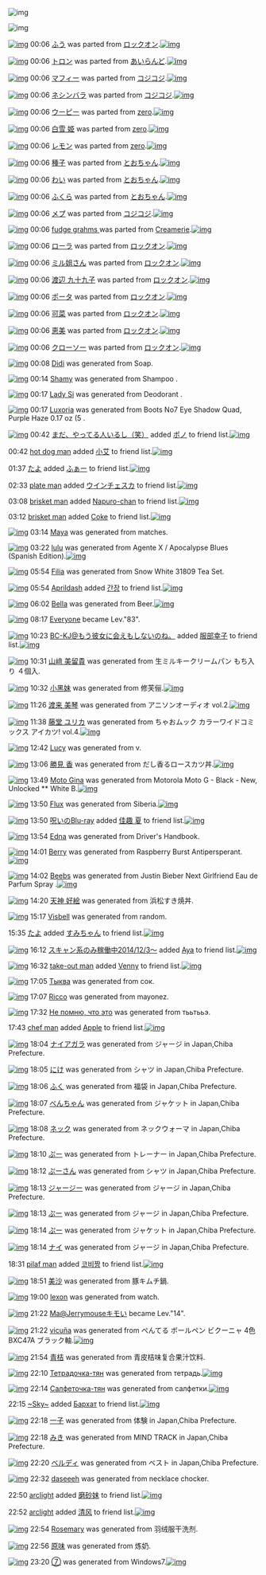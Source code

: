 ![img](http://gdrive-cdn.herokuapp.com/537b65a5bc09f0000721dda7/512px-barcode.png)

![img](http://gdrive-cdn.herokuapp.com/get/0B-nxIpt4DE2TdGhPalFPcFpSY0E/512px-barcode.png)

[![img](http://www.deviantsart.com/3pjv2vo.png)](http://www.barcodekanojo.com/kanojo/3189657/%E3%81%B5%E3%81%86) 00:06 [ふう](http://www.barcodekanojo.com/kanojo/3189657/%E3%81%B5%E3%81%86) was parted from [ロックオン](http://www.barcodekanojo.com/kanojo/3189657/%E3%81%B5%E3%81%86).[![img](http://www.deviantsart.com/2musf1g.jpeg)](http://www.barcodekanojo.com/user/241643/%E3%83%AD%E3%83%83%E3%82%AF%E3%82%AA%E3%83%B3)

[![img](http://www.deviantsart.com/2kv1kmm.png)](http://www.barcodekanojo.com/kanojo/3172299/%E3%83%88%E3%83%AD%E3%83%B3) 00:06 [トロン](http://www.barcodekanojo.com/kanojo/3172299/%E3%83%88%E3%83%AD%E3%83%B3) was parted from [あいらんど](http://www.barcodekanojo.com/kanojo/3172299/%E3%83%88%E3%83%AD%E3%83%B3).[![img](http://www.deviantsart.com/23q3t7f.png)](http://www.barcodekanojo.com/user/3504/%E3%81%82%E3%81%84%E3%82%89%E3%82%93%E3%81%A9)

[![img](http://www.deviantsart.com/jic1tn.png)](http://www.barcodekanojo.com/kanojo/2600849/%E3%83%9E%E3%83%95%E3%82%A3%E3%83%BC) 00:06 [マフィー](http://www.barcodekanojo.com/kanojo/2600849/%E3%83%9E%E3%83%95%E3%82%A3%E3%83%BC) was parted from [コジコジ](http://www.barcodekanojo.com/kanojo/2600849/%E3%83%9E%E3%83%95%E3%82%A3%E3%83%BC).[![img](http://www.deviantsart.com/2dkh5sf.jpeg)](http://www.barcodekanojo.com/user/201286/%E3%82%B3%E3%82%B8%E3%82%B3%E3%82%B8)

[![img](http://www.deviantsart.com/2rortm4.png)](http://www.barcodekanojo.com/kanojo/2580416/%E3%83%8D%E3%82%B7%E3%83%B3%E3%83%90%E3%83%A9) 00:06 [ネシンバラ](http://www.barcodekanojo.com/kanojo/2580416/%E3%83%8D%E3%82%B7%E3%83%B3%E3%83%90%E3%83%A9) was parted from [コジコジ](http://www.barcodekanojo.com/kanojo/2580416/%E3%83%8D%E3%82%B7%E3%83%B3%E3%83%90%E3%83%A9).[![img](http://www.deviantsart.com/2dkh5sf.jpeg)](http://www.barcodekanojo.com/user/201286/%E3%82%B3%E3%82%B8%E3%82%B3%E3%82%B8)

[![img](http://www.deviantsart.com/u7tr71.png)](http://www.barcodekanojo.com/kanojo/2620918/%E3%82%A6%E3%83%BC%E3%83%94%E3%83%BC) 00:06 [ウーピー](http://www.barcodekanojo.com/kanojo/2620918/%E3%82%A6%E3%83%BC%E3%83%94%E3%83%BC) was parted from [zero](http://www.barcodekanojo.com/kanojo/2620918/%E3%82%A6%E3%83%BC%E3%83%94%E3%83%BC).[![img](http://www.deviantsart.com/2csu0d.jpeg)](http://www.barcodekanojo.com/user/209011/zero)

[![img](http://www.deviantsart.com/3r2vv5e.png)](http://www.barcodekanojo.com/kanojo/2884558/%E7%99%BD%E9%9B%AA%20%E5%A7%AB) 00:06 [白雪 姫](http://www.barcodekanojo.com/kanojo/2884558/%E7%99%BD%E9%9B%AA%20%E5%A7%AB) was parted from [zero](http://www.barcodekanojo.com/kanojo/2884558/%E7%99%BD%E9%9B%AA%20%E5%A7%AB).[![img](http://www.deviantsart.com/2csu0d.jpeg)](http://www.barcodekanojo.com/user/209011/zero)

[![img](http://www.deviantsart.com/1h5c99p.png)](http://www.barcodekanojo.com/kanojo/3186851/%E3%83%AC%E3%83%A2%E3%83%B3) 00:06 [レモン](http://www.barcodekanojo.com/kanojo/3186851/%E3%83%AC%E3%83%A2%E3%83%B3) was parted from [zero](http://www.barcodekanojo.com/kanojo/3186851/%E3%83%AC%E3%83%A2%E3%83%B3).[![img](http://www.deviantsart.com/2csu0d.jpeg)](http://www.barcodekanojo.com/user/209011/zero)

[![img](http://www.deviantsart.com/2v2hp4b.png)](http://www.barcodekanojo.com/kanojo/3165646/%E7%A8%AE%E5%AD%90) 00:06 [種子](http://www.barcodekanojo.com/kanojo/3165646/%E7%A8%AE%E5%AD%90) was parted from [とおちゃん](http://www.barcodekanojo.com/kanojo/3165646/%E7%A8%AE%E5%AD%90).[![img](http://www.deviantsart.com/1rkj0cl.jpeg)](http://www.barcodekanojo.com/user/11892/%E3%81%A8%E3%81%8A%E3%81%A1%E3%82%83%E3%82%93)

[![img](http://www.deviantsart.com/qbk1ib.png)](http://www.barcodekanojo.com/kanojo/3162769/%E3%82%8F%E3%81%84) 00:06 [わい](http://www.barcodekanojo.com/kanojo/3162769/%E3%82%8F%E3%81%84) was parted from [とおちゃん](http://www.barcodekanojo.com/kanojo/3162769/%E3%82%8F%E3%81%84).[![img](http://www.deviantsart.com/1rkj0cl.jpeg)](http://www.barcodekanojo.com/user/11892/%E3%81%A8%E3%81%8A%E3%81%A1%E3%82%83%E3%82%93)

[![img](http://www.deviantsart.com/25sr2l9.png)](http://www.barcodekanojo.com/kanojo/3165442/%E3%81%B5%E3%81%8F%E3%82%89) 00:06 [ふくら](http://www.barcodekanojo.com/kanojo/3165442/%E3%81%B5%E3%81%8F%E3%82%89) was parted from [とおちゃん](http://www.barcodekanojo.com/kanojo/3165442/%E3%81%B5%E3%81%8F%E3%82%89).[![img](http://www.deviantsart.com/1rkj0cl.jpeg)](http://www.barcodekanojo.com/user/11892/%E3%81%A8%E3%81%8A%E3%81%A1%E3%82%83%E3%82%93)

[![img](http://www.deviantsart.com/p9ugse.png)](http://www.barcodekanojo.com/kanojo/2586101/%E3%83%A1%E3%83%97) 00:06 [メプ](http://www.barcodekanojo.com/kanojo/2586101/%E3%83%A1%E3%83%97) was parted from [コジコジ](http://www.barcodekanojo.com/kanojo/2586101/%E3%83%A1%E3%83%97).[![img](http://www.deviantsart.com/2dkh5sf.jpeg)](http://www.barcodekanojo.com/user/201286/%E3%82%B3%E3%82%B8%E3%82%B3%E3%82%B8)

[![img](http://www.deviantsart.com/3ov7tag.png)](http://www.barcodekanojo.com/kanojo/3189660/fudge%20grahms%20) 00:06 [fudge grahms ](http://www.barcodekanojo.com/kanojo/3189660/fudge%20grahms%20) was parted from [Creamerie](http://www.barcodekanojo.com/kanojo/3189660/fudge%20grahms%20).[![img](http://www.deviantsart.com/14jo6ro.jpeg)](http://www.barcodekanojo.com/user/265612/Creamerie)

[![img](http://www.deviantsart.com/2mn6mgu.png)](http://www.barcodekanojo.com/kanojo/3189468/%E3%83%AD%E3%83%BC%E3%83%A9) 00:06 [ローラ](http://www.barcodekanojo.com/kanojo/3189468/%E3%83%AD%E3%83%BC%E3%83%A9) was parted from [ロックオン](http://www.barcodekanojo.com/kanojo/3189468/%E3%83%AD%E3%83%BC%E3%83%A9).[![img](http://www.deviantsart.com/2musf1g.jpeg)](http://www.barcodekanojo.com/user/241643/%E3%83%AD%E3%83%83%E3%82%AF%E3%82%AA%E3%83%B3)

[![img](http://www.deviantsart.com/u6dmhc.png)](http://www.barcodekanojo.com/kanojo/3189647/%E3%83%9F%E3%83%AB%E5%A7%90%E3%81%95%E3%82%93) 00:06 [ミル姐さん](http://www.barcodekanojo.com/kanojo/3189647/%E3%83%9F%E3%83%AB%E5%A7%90%E3%81%95%E3%82%93) was parted from [ロックオン](http://www.barcodekanojo.com/kanojo/3189647/%E3%83%9F%E3%83%AB%E5%A7%90%E3%81%95%E3%82%93).[![img](http://www.deviantsart.com/2musf1g.jpeg)](http://www.barcodekanojo.com/user/241643/%E3%83%AD%E3%83%83%E3%82%AF%E3%82%AA%E3%83%B3)

[![img](http://www.deviantsart.com/3bgejh4.png)](http://www.barcodekanojo.com/kanojo/1679378/%E6%B8%A1%E8%BE%BA%20%E4%B9%9D%E5%8D%81%E4%B9%9D%E5%AD%90) 00:06 [渡辺 九十九子](http://www.barcodekanojo.com/kanojo/1679378/%E6%B8%A1%E8%BE%BA%20%E4%B9%9D%E5%8D%81%E4%B9%9D%E5%AD%90) was parted from [ロックオン](http://www.barcodekanojo.com/kanojo/1679378/%E6%B8%A1%E8%BE%BA%20%E4%B9%9D%E5%8D%81%E4%B9%9D%E5%AD%90).[![img](http://www.deviantsart.com/2musf1g.jpeg)](http://www.barcodekanojo.com/user/241643/%E3%83%AD%E3%83%83%E3%82%AF%E3%82%AA%E3%83%B3)

[![img](http://www.deviantsart.com/db2hi5.png)](http://www.barcodekanojo.com/kanojo/1450989/%E3%83%9D%E3%83%BC%E3%82%BF) 00:06 [ポータ](http://www.barcodekanojo.com/kanojo/1450989/%E3%83%9D%E3%83%BC%E3%82%BF) was parted from [ロックオン](http://www.barcodekanojo.com/kanojo/1450989/%E3%83%9D%E3%83%BC%E3%82%BF).[![img](http://www.deviantsart.com/2musf1g.jpeg)](http://www.barcodekanojo.com/user/241643/%E3%83%AD%E3%83%83%E3%82%AF%E3%82%AA%E3%83%B3)

[![img](http://www.deviantsart.com/17q7ns0.png)](http://www.barcodekanojo.com/kanojo/1573622/%E5%8F%AF%E8%8F%9C) 00:06 [可菜](http://www.barcodekanojo.com/kanojo/1573622/%E5%8F%AF%E8%8F%9C) was parted from [ロックオン](http://www.barcodekanojo.com/kanojo/1573622/%E5%8F%AF%E8%8F%9C).[![img](http://www.deviantsart.com/2musf1g.jpeg)](http://www.barcodekanojo.com/user/241643/%E3%83%AD%E3%83%83%E3%82%AF%E3%82%AA%E3%83%B3)

[![img](http://www.deviantsart.com/v4bf78.png)](http://www.barcodekanojo.com/kanojo/402344/%E6%81%B5%E7%BE%8E) 00:06 [恵美](http://www.barcodekanojo.com/kanojo/402344/%E6%81%B5%E7%BE%8E) was parted from [ロックオン](http://www.barcodekanojo.com/kanojo/402344/%E6%81%B5%E7%BE%8E).[![img](http://www.deviantsart.com/2musf1g.jpeg)](http://www.barcodekanojo.com/user/241643/%E3%83%AD%E3%83%83%E3%82%AF%E3%82%AA%E3%83%B3)

[![img](http://www.deviantsart.com/2fkv0ii.png)](http://www.barcodekanojo.com/kanojo/2569577/%E3%82%AF%E3%83%AD%E3%83%BC%E3%82%BD%E3%83%BC) 00:06 [クローソー](http://www.barcodekanojo.com/kanojo/2569577/%E3%82%AF%E3%83%AD%E3%83%BC%E3%82%BD%E3%83%BC) was parted from [ロックオン](http://www.barcodekanojo.com/kanojo/2569577/%E3%82%AF%E3%83%AD%E3%83%BC%E3%82%BD%E3%83%BC).[![img](http://www.deviantsart.com/2musf1g.jpeg)](http://www.barcodekanojo.com/user/241643/%E3%83%AD%E3%83%83%E3%82%AF%E3%82%AA%E3%83%B3)

[![img](http://www.deviantsart.com/3aa7aa.png)](http://www.barcodekanojo.com/kanojo/3190990/Didi) 00:08 [Didi](http://www.barcodekanojo.com/kanojo/3190990/Didi) was generated from Soap.

[![img](http://www.deviantsart.com/3bce0a4.png)](http://www.barcodekanojo.com/kanojo/3190991/Shamy) 00:14 [Shamy](http://www.barcodekanojo.com/kanojo/3190991/Shamy) was generated from Shampoo .

[![img](http://www.deviantsart.com/1oqiv2b.png)](http://www.barcodekanojo.com/kanojo/3190992/Lady%20Si) 00:17 [Lady Si](http://www.barcodekanojo.com/kanojo/3190992/Lady%20Si) was generated from Deodorant .

[![img](http://www.deviantsart.com/3br9m3n.png)](http://www.barcodekanojo.com/kanojo/3190993/Luxoria) 00:17 [Luxoria](http://www.barcodekanojo.com/kanojo/3190993/Luxoria) was generated from Boots No7 Eye Shadow Quad, Purple Haze 0.17 oz (5 .

[![img](http://www.deviantsart.com/22decim.jpeg)](http://www.barcodekanojo.com/user/309843/%E3%81%BE%E3%81%A0%E3%80%81%E3%82%84%E3%81%A3%E3%81%A6%E3%82%8B%E4%BA%BA%E3%81%84%E3%82%8B%E3%81%97%EF%BC%88%E7%AC%91%EF%BC%89) 00:42 [まだ、やってる人いるし（笑）](http://www.barcodekanojo.com/user/309843/%E3%81%BE%E3%81%A0%E3%80%81%E3%82%84%E3%81%A3%E3%81%A6%E3%82%8B%E4%BA%BA%E3%81%84%E3%82%8B%E3%81%97%EF%BC%88%E7%AC%91%EF%BC%89) added [ポノ](http://www.barcodekanojo.com/kanojo/2738017/%E3%83%9D%E3%83%8E) to friend list.[![img](http://www.deviantsart.com/3anutq7.png)](http://www.barcodekanojo.com/kanojo/2738017/%E3%83%9D%E3%83%8E)

00:42 [hot dog man](http://www.barcodekanojo.com/user/499371/hot%20dog%20man) added [小艾](http://www.barcodekanojo.com/kanojo/2910347/%E5%B0%8F%E8%89%BE) to friend list.[![img](http://www.deviantsart.com/1r1sfc6.png)](http://www.barcodekanojo.com/kanojo/2910347/%E5%B0%8F%E8%89%BE)

01:37 [たよ](http://www.barcodekanojo.com/user/499363/%E3%81%9F%E3%82%88) added [ふぁー](http://www.barcodekanojo.com/kanojo/4735/%E3%81%B5%E3%81%81%E3%83%BC) to friend list.[![img](http://www.deviantsart.com/2eoc89i.png)](http://www.barcodekanojo.com/kanojo/4735/%E3%81%B5%E3%81%81%E3%83%BC)

02:33 [plate man](http://www.barcodekanojo.com/user/499372/plate%20man) added [ウインチェスカ](http://www.barcodekanojo.com/kanojo/2060499/%E3%82%A6%E3%82%A4%E3%83%B3%E3%83%81%E3%82%A7%E3%82%B9%E3%82%AB) to friend list.[![img](http://www.deviantsart.com/1nvlqpv.png)](http://www.barcodekanojo.com/kanojo/2060499/%E3%82%A6%E3%82%A4%E3%83%B3%E3%83%81%E3%82%A7%E3%82%B9%E3%82%AB)

03:08 [brisket man](http://www.barcodekanojo.com/user/499373/brisket%20man) added [Napuro-chan](http://www.barcodekanojo.com/kanojo/2403651/Napuro-chan) to friend list.[![img](http://www.deviantsart.com/nlv981.png)](http://www.barcodekanojo.com/kanojo/2403651/Napuro-chan)

03:12 [brisket man](http://www.barcodekanojo.com/user/499373/brisket%20man) added [Coke](http://www.barcodekanojo.com/kanojo/460780/Coke) to friend list.[![img](http://www.deviantsart.com/30k59n7.png)](http://www.barcodekanojo.com/kanojo/460780/Coke)

[![img](http://www.deviantsart.com/i73t8k.png)](http://www.barcodekanojo.com/kanojo/3190994/Maya) 03:14 [Maya](http://www.barcodekanojo.com/kanojo/3190994/Maya) was generated from matches.

[![img](http://www.deviantsart.com/1qp1tm5.png)](http://www.barcodekanojo.com/kanojo/3190995/lulu) 03:22 [lulu](http://www.barcodekanojo.com/kanojo/3190995/lulu) was generated from Agente X / Apocalypse Blues (Spanish Edition).[![img](http://www.deviantsart.com/35j39kn.jpeg)](http://www.barcodekanojo.com/product_images/barcode/6015207/1419790922/50x50xAgente,P20X,P20,P2F,P20Apocalypse,P20Blues,P20,P28Spanish,P20Edition,P29.jpg,qw=88,ah=88.pagespeed.ic.go0yW-cgvW.jpg)

[![img](http://www.deviantsart.com/2ubrn3s.png)](http://www.barcodekanojo.com/kanojo/3190996/Filia) 05:54 [Filia](http://www.barcodekanojo.com/kanojo/3190996/Filia) was generated from Snow White 31809 Tea Set.

[![img](http://www.deviantsart.com/3ugrgod.jpeg)](http://www.barcodekanojo.com/user/499374/Aprildash) 05:54 [Aprildash](http://www.barcodekanojo.com/user/499374/Aprildash) added [간장](http://www.barcodekanojo.com/kanojo/2640121/%EA%B0%84%EC%9E%A5) to friend list.[![img](http://www.deviantsart.com/70m166.png)](http://www.barcodekanojo.com/kanojo/2640121/%EA%B0%84%EC%9E%A5)

[![img](http://www.deviantsart.com/1bhcg7t.png)](http://www.barcodekanojo.com/kanojo/3190997/Bella) 06:02 [Bella](http://www.barcodekanojo.com/kanojo/3190997/Bella) was generated from Beer.[![img](http://www.deviantsart.com/234jrcn.jpeg)](http://www.barcodekanojo.com/product_images/barcode/6015210/1419800541/Beer.jpg)

[![img](http://www.deviantsart.com/3cp16cr.jpeg)](http://www.barcodekanojo.com/user/229080/Everyone) 08:17 [Everyone](http://www.barcodekanojo.com/user/229080/Everyone) became Lev."83".

[![img](http://www.deviantsart.com/2l905sv.jpeg)](http://www.barcodekanojo.com/user/276669/BC-KJ%40%E3%82%82%E3%81%86%E5%BD%BC%E5%A5%B3%E3%81%AB%E4%BC%9A%E3%81%88%E3%82%82%E3%81%97%E3%81%AA%E3%81%84%E3%81%AE%E3%81%AD%E3%80%82) 10:23 [BC-KJ@もう彼女に会えもしないのね。](http://www.barcodekanojo.com/user/276669/BC-KJ%40%E3%82%82%E3%81%86%E5%BD%BC%E5%A5%B3%E3%81%AB%E4%BC%9A%E3%81%88%E3%82%82%E3%81%97%E3%81%AA%E3%81%84%E3%81%AE%E3%81%AD%E3%80%82) added [服部幸子](http://www.barcodekanojo.com/kanojo/3189628/%E6%9C%8D%E9%83%A8%E5%B9%B8%E5%AD%90) to friend list.[![img](http://www.deviantsart.com/13nhhbb.png)](http://www.barcodekanojo.com/kanojo/3189628/%E6%9C%8D%E9%83%A8%E5%B9%B8%E5%AD%90)

[![img](http://www.deviantsart.com/1b6hs1v.png)](http://www.barcodekanojo.com/kanojo/3190998/%E5%B1%B1%EF%A8%91%20%E7%BE%8E%E7%95%99%E8%B2%B4) 10:31 [山﨑 美留貴](http://www.barcodekanojo.com/kanojo/3190998/%E5%B1%B1%EF%A8%91%20%E7%BE%8E%E7%95%99%E8%B2%B4) was generated from 生ミルキークリームパン もち入り ４個入.

[![img](http://www.deviantsart.com/246jl76.png)](http://www.barcodekanojo.com/kanojo/3190999/%E5%B0%8F%E9%BB%91%E5%A6%B9) 10:32 [小黑妹](http://www.barcodekanojo.com/kanojo/3190999/%E5%B0%8F%E9%BB%91%E5%A6%B9) was generated from 修芙俪.[![img](http://www.deviantsart.com/1mml5om.jpeg)](http://www.barcodekanojo.com/product_images/barcode/6015213/1419816760/%E4%BF%AE%E8%8A%99%E4%BF%AA.jpg)

[![img](http://www.deviantsart.com/32plq5v.png)](http://www.barcodekanojo.com/kanojo/3191000/%E6%B8%A1%E6%9D%A5%20%E7%BE%8E%E7%90%B4) 11:26 [渡来 美琴](http://www.barcodekanojo.com/kanojo/3191000/%E6%B8%A1%E6%9D%A5%20%E7%BE%8E%E7%90%B4) was generated from アニソンオーディオ vol.2.[![img](http://www.deviantsart.com/n1brui.jpeg)](http://www.barcodekanojo.com/product_images/barcode/6015214/1419819938/%E3%82%A2%E3%83%8B%E3%82%BD%E3%83%B3%E3%82%AA%E3%83%BC%E3%83%87%E3%82%A3%E3%82%AA%20vol.2.jpg)

[![img](http://www.deviantsart.com/9c91r3.png)](http://www.barcodekanojo.com/kanojo/3191001/%E8%97%A4%E5%A0%82%20%E3%83%A6%E3%83%AA%E3%82%AB) 11:38 [藤堂 ユリカ](http://www.barcodekanojo.com/kanojo/3191001/%E8%97%A4%E5%A0%82%20%E3%83%A6%E3%83%AA%E3%82%AB) was generated from ちゃおムック カラーワイドコミックス アイカツ! vol.4.[![img](http://www.deviantsart.com/2e0duld.jpeg)](http://www.barcodekanojo.com/product_images/barcode/6015215/1419820704/50x50x,PE3,P81,PA1,PE3,P82,P83,PE3,P81,P8A,PE3,P83,PA0,PE3,P83,P83,PE3,P82,PAF,P20,PE3,P82,PAB,PE3,P83,PA9,PE3,P83,PBC,PE3,P83,PAF,PE3,P82,PA4,PE3,P83,P89,PE3,P82,PB3,PE3,P83,P9F,PE3,P83,P83,PE3,P82,PAF,PE3,P82,PB9,P20,PE3,P82,PA2,PE3,P82,PA4,PE3,P82,PAB,PE3,P83,P84,P21,P20vol.4.jpg,qw=88,ah=88.pagespeed.ic.v_WYYl3maV.jpg)

[![img](http://www.deviantsart.com/1k6nmh8.png)](http://www.barcodekanojo.com/kanojo/3191002/Lucy) 12:42 [Lucy](http://www.barcodekanojo.com/kanojo/3191002/Lucy) was generated from v.

[![img](http://www.deviantsart.com/1sopprj.png)](http://www.barcodekanojo.com/kanojo/3191003/%E5%8B%9D%E8%A6%8B%20%E9%A6%99) 13:06 [勝見 香](http://www.barcodekanojo.com/kanojo/3191003/%E5%8B%9D%E8%A6%8B%20%E9%A6%99) was generated from だし香るロースカツ丼.[![img](http://www.deviantsart.com/31pi0rc.jpeg)](http://www.barcodekanojo.com/product_images/barcode/6015217/1419825931/%E3%81%A0%E3%81%97%E9%A6%99%E3%82%8B%E3%83%AD%E3%83%BC%E3%82%B9%E3%82%AB%E3%83%84%E4%B8%BC.jpg)

[![img](http://www.deviantsart.com/1jarjig.png)](http://www.barcodekanojo.com/kanojo/3191004/Moto%20Gina) 13:49 [Moto Gina](http://www.barcodekanojo.com/kanojo/3191004/Moto%20Gina) was generated from Motorola Moto G - Black - New, Unlocked ** White B.[![img](http://www.deviantsart.com/19irupu.jpeg)](http://www.barcodekanojo.com/product_images/barcode/6015218/1419828484/Motorola%20Moto%20G%20-%20Black%20-%20New%2C%20Unlocked%20%2A%2A%20White%20B.jpg)

[![img](http://www.deviantsart.com/1je5pj0.png)](http://www.barcodekanojo.com/kanojo/3191005/Flux) 13:50 [Flux](http://www.barcodekanojo.com/kanojo/3191005/Flux) was generated from Siberia.[![img](http://www.deviantsart.com/ojg6bv.jpeg)](http://www.barcodekanojo.com/product_images/barcode/6015219/1419828626/Siberia.jpg)

[![img](http://www.deviantsart.com/p8avmd.jpeg)](http://www.barcodekanojo.com/user/243256/%E5%91%AA%E3%81%84%E3%81%AEBlu-ray) 13:50 [呪いのBlu-ray](http://www.barcodekanojo.com/user/243256/%E5%91%AA%E3%81%84%E3%81%AEBlu-ray) added [佳趣 夏](http://www.barcodekanojo.com/kanojo/2602743/%E4%BD%B3%E8%B6%A3%20%E5%A4%8F) to friend list.[![img](http://www.deviantsart.com/38v8lc8.png)](http://www.barcodekanojo.com/kanojo/2602743/%E4%BD%B3%E8%B6%A3%20%E5%A4%8F)

[![img](http://www.deviantsart.com/h8d7pk.png)](http://www.barcodekanojo.com/kanojo/3191006/Edna) 13:54 [Edna](http://www.barcodekanojo.com/kanojo/3191006/Edna) was generated from Driver's Handbook.

[![img](http://www.deviantsart.com/92enei.png)](http://www.barcodekanojo.com/kanojo/3191007/Berry) 14:01 [Berry](http://www.barcodekanojo.com/kanojo/3191007/Berry) was generated from Raspberry Burst Antipersperant.[![img](http://www.deviantsart.com/253g7ld.jpeg)](http://www.barcodekanojo.com/product_images/barcode/6015222/1419829239/Raspberry%20Burst%20Antipersperant.jpg)

[![img](http://www.deviantsart.com/24sua4q.png)](http://www.barcodekanojo.com/kanojo/3191008/Beebs) 14:02 [Beebs](http://www.barcodekanojo.com/kanojo/3191008/Beebs) was generated from Justin Bieber Next Girlfriend Eau de Parfum Spray .[![img](http://www.deviantsart.com/4ejd24.jpeg)](http://www.barcodekanojo.com/product_images/barcode/6015223/1419829329/Justin%20Bieber%20Next%20Girlfriend%20Eau%20de%20Parfum%20Spray%20.jpg)

[![img](http://www.deviantsart.com/1b92906.png)](http://www.barcodekanojo.com/kanojo/3191009/%E5%A4%A9%E7%A5%9E%20%E5%A5%BD%E7%B5%B5) 14:20 [天神 好絵](http://www.barcodekanojo.com/kanojo/3191009/%E5%A4%A9%E7%A5%9E%20%E5%A5%BD%E7%B5%B5) was generated from 浜松すき焼丼.

[![img](http://www.deviantsart.com/9dudp2.png)](http://www.barcodekanojo.com/kanojo/3191010/Visbell) 15:17 [Visbell](http://www.barcodekanojo.com/kanojo/3191010/Visbell) was generated from random.

15:35 [たよ](http://www.barcodekanojo.com/user/499363/%E3%81%9F%E3%82%88) added [すみちゃん](http://www.barcodekanojo.com/kanojo/4476/%E3%81%99%E3%81%BF%E3%81%A1%E3%82%83%E3%82%93) to friend list.[![img](http://www.deviantsart.com/2a5vq9n.png)](http://www.barcodekanojo.com/kanojo/4476/%E3%81%99%E3%81%BF%E3%81%A1%E3%82%83%E3%82%93)

[![img](http://www.deviantsart.com/99ugn1.jpeg)](http://www.barcodekanojo.com/user/6029/%E3%82%B9%E3%82%AD%E3%83%A3%E3%83%B3%E7%B3%BB%E3%81%AE%E3%81%BF%E7%A8%BC%E5%83%8D%E4%B8%AD2014%2F12%2F3%EF%BD%9E) 16:12 [スキャン系のみ稼働中2014/12/3～](http://www.barcodekanojo.com/user/6029/%E3%82%B9%E3%82%AD%E3%83%A3%E3%83%B3%E7%B3%BB%E3%81%AE%E3%81%BF%E7%A8%BC%E5%83%8D%E4%B8%AD2014%2F12%2F3%EF%BD%9E) added [Aya](http://www.barcodekanojo.com/kanojo/2804195/Aya) to friend list.[![img](http://www.deviantsart.com/26o3ja6.png)](http://www.barcodekanojo.com/kanojo/2804195/Aya)

[![img](http://www.deviantsart.com/2bu1fn4.jpeg)](http://www.barcodekanojo.com/user/499383/take-out%20man) 16:32 [take-out man](http://www.barcodekanojo.com/user/499383/take-out%20man) added [Venny](http://www.barcodekanojo.com/kanojo/2711892/Venny) to friend list.[![img](http://www.deviantsart.com/p63dhd.png)](http://www.barcodekanojo.com/kanojo/2711892/Venny)

[![img](http://www.deviantsart.com/phbjj.png)](http://www.barcodekanojo.com/kanojo/3191011/%D0%A2%D1%8B%D0%BA%D0%B2%D0%B0) 17:05 [Тыква](http://www.barcodekanojo.com/kanojo/3191011/%D0%A2%D1%8B%D0%BA%D0%B2%D0%B0) was generated from сок.

[![img](http://www.deviantsart.com/248i00p.png)](http://www.barcodekanojo.com/kanojo/3191012/Ricco) 17:07 [Ricco](http://www.barcodekanojo.com/kanojo/3191012/Ricco) was generated from mayonez.

[![img](http://www.deviantsart.com/m0ligu.png)](http://www.barcodekanojo.com/kanojo/3191013/%D0%9D%D0%B5%20%D0%BF%D0%BE%D0%BC%D0%BD%D1%8E%2C%20%D1%87%D1%82%D0%BE%20%D1%8D%D1%82%D0%BE) 17:32 [Не помню, что это](http://www.barcodekanojo.com/kanojo/3191013/%D0%9D%D0%B5%20%D0%BF%D0%BE%D0%BC%D0%BD%D1%8E%2C%20%D1%87%D1%82%D0%BE%20%D1%8D%D1%82%D0%BE) was generated from тььтььэ.

17:43 [chef man](http://www.barcodekanojo.com/user/499384/chef%20man) added [Apple](http://www.barcodekanojo.com/kanojo/2193428/Apple) to friend list.[![img](http://www.deviantsart.com/2udte63.png)](http://www.barcodekanojo.com/kanojo/2193428/Apple)

[![img](http://www.deviantsart.com/3rrt5at.png)](http://www.barcodekanojo.com/kanojo/3191014/%E3%83%8A%E3%82%A4%E3%82%A2%E3%82%AC%E3%83%A9) 18:04 [ナイアガラ](http://www.barcodekanojo.com/kanojo/3191014/%E3%83%8A%E3%82%A4%E3%82%A2%E3%82%AC%E3%83%A9) was generated from ジャージ in Japan,Chiba Prefecture.

[![img](http://www.deviantsart.com/3ba49hc.png)](http://www.barcodekanojo.com/kanojo/3191015/%E3%81%AB%E3%81%91) 18:05 [にけ](http://www.barcodekanojo.com/kanojo/3191015/%E3%81%AB%E3%81%91) was generated from シャツ in Japan,Chiba Prefecture.

[![img](http://www.deviantsart.com/95ikf7.png)](http://www.barcodekanojo.com/kanojo/3191016/%E3%81%B5%E3%81%8F) 18:06 [ふく](http://www.barcodekanojo.com/kanojo/3191016/%E3%81%B5%E3%81%8F) was generated from 福袋 in Japan,Chiba Prefecture.

[![img](http://www.deviantsart.com/3sc0183.png)](http://www.barcodekanojo.com/kanojo/3191017/%E3%81%B9%E3%82%93%E3%81%A1%E3%82%83%E3%82%93) 18:07 [べんちゃん](http://www.barcodekanojo.com/kanojo/3191017/%E3%81%B9%E3%82%93%E3%81%A1%E3%82%83%E3%82%93) was generated from ジャケット in Japan,Chiba Prefecture.

[![img](http://www.deviantsart.com/1pnpr3d.png)](http://www.barcodekanojo.com/kanojo/3191018/%E3%83%8D%E3%83%83%E3%82%AF) 18:08 [ネック](http://www.barcodekanojo.com/kanojo/3191018/%E3%83%8D%E3%83%83%E3%82%AF) was generated from ネックウォーマ in Japan,Chiba Prefecture.

[![img](http://www.deviantsart.com/2lq3tvh.png)](http://www.barcodekanojo.com/kanojo/3191019/%E3%81%B7%E3%83%BC) 18:10 [ぷー](http://www.barcodekanojo.com/kanojo/3191019/%E3%81%B7%E3%83%BC) was generated from トレーナー in Japan,Chiba Prefecture.

[![img](http://www.deviantsart.com/30sutaf.png)](http://www.barcodekanojo.com/kanojo/3191020/%E3%81%B7%E3%83%BC%E3%81%95%E3%82%93) 18:12 [ぷーさん](http://www.barcodekanojo.com/kanojo/3191020/%E3%81%B7%E3%83%BC%E3%81%95%E3%82%93) was generated from シャツ in Japan,Chiba Prefecture.

[![img](http://www.deviantsart.com/s78tsd.png)](http://www.barcodekanojo.com/kanojo/3191021/%E3%82%B8%E3%83%A3%E3%83%BC%E3%82%B8%E3%83%BC) 18:13 [ジャージー](http://www.barcodekanojo.com/kanojo/3191021/%E3%82%B8%E3%83%A3%E3%83%BC%E3%82%B8%E3%83%BC) was generated from ジャージ in Japan,Chiba Prefecture.

[![img](http://www.deviantsart.com/1075sfp.png)](http://www.barcodekanojo.com/kanojo/3191022/%E3%81%B7%E3%83%BC) 18:13 [ぷー](http://www.barcodekanojo.com/kanojo/3191022/%E3%81%B7%E3%83%BC) was generated from ジャージ in Japan,Chiba Prefecture.

[![img](http://www.deviantsart.com/2o0iipv.png)](http://www.barcodekanojo.com/kanojo/3191023/%E3%81%B7%E3%83%BC) 18:14 [ぷー](http://www.barcodekanojo.com/kanojo/3191023/%E3%81%B7%E3%83%BC) was generated from ジャケット in Japan,Chiba Prefecture.

[![img](http://www.deviantsart.com/1c4hgnq.png)](http://www.barcodekanojo.com/kanojo/3191024/%E3%83%8A%E3%82%A4) 18:14 [ナイ](http://www.barcodekanojo.com/kanojo/3191024/%E3%83%8A%E3%82%A4) was generated from ジャージ in Japan,Chiba Prefecture.

18:31 [pilaf man](http://www.barcodekanojo.com/user/499385/pilaf%20man) added [코비짱](http://www.barcodekanojo.com/kanojo/3117756/%EC%BD%94%EB%B9%84%EC%A7%B1) to friend list.[![img](http://www.deviantsart.com/5t311p.png)](http://www.barcodekanojo.com/kanojo/3117756/%EC%BD%94%EB%B9%84%EC%A7%B1)

[![img](http://www.deviantsart.com/uk3kpt.png)](http://www.barcodekanojo.com/kanojo/3191025/%E7%BE%8E%E6%B2%99) 18:51 [美沙](http://www.barcodekanojo.com/kanojo/3191025/%E7%BE%8E%E6%B2%99) was generated from 豚キムチ鍋.

[![img](http://www.deviantsart.com/192a5uq.png)](http://www.barcodekanojo.com/kanojo/3191026/lexon) 19:00 [lexon](http://www.barcodekanojo.com/kanojo/3191026/lexon) was generated from watch.

[![img](http://www.deviantsart.com/j45jfu.jpeg)](http://www.barcodekanojo.com/user/480892/Ma%40Jerrymouse%E3%82%AD%E3%83%A2%E3%81%84) 21:22 [Ma@Jerrymouseキモい](http://www.barcodekanojo.com/user/480892/Ma%40Jerrymouse%E3%82%AD%E3%83%A2%E3%81%84) became Lev."14".

[![img](http://www.deviantsart.com/53ptnd.png)](http://www.barcodekanojo.com/kanojo/3191027/vicu%C3%B1a) 21:22 [vicuña](http://www.barcodekanojo.com/kanojo/3191027/vicu%C3%B1a) was generated from ぺんてる ボールペン ビクーニャ 4色 BXC47A  ブラック軸.[![img](http://www.deviantsart.com/3u8edhs.jpeg)](http://www.barcodekanojo.com/product_images/barcode/6015247/1419855701/%E3%81%BA%E3%82%93%E3%81%A6%E3%82%8B%20%E3%83%9C%E3%83%BC%E3%83%AB%E3%83%9A%E3%83%B3%20%E3%83%93%E3%82%AF%E3%83%BC%E3%83%8B%E3%83%A3%204%E8%89%B2%20BXC47A%20%20%E3%83%96%E3%83%A9%E3%83%83%E3%82%AF%E8%BB%B8.jpg)

[![img](http://www.deviantsart.com/3dpl1li.png)](http://www.barcodekanojo.com/kanojo/3191028/%E9%9D%92%E6%A1%94) 21:54 [青桔](http://www.barcodekanojo.com/kanojo/3191028/%E9%9D%92%E6%A1%94) was generated from 青皮桔味复合果汁饮料.

[![img](http://www.deviantsart.com/2muit38.png)](http://www.barcodekanojo.com/kanojo/3191029/%D0%A2%D0%B5%D1%82%D1%80%D0%B0%D0%B4%D0%BE%D1%87%D0%BA%D0%B0-%D1%82%D1%8F%D0%BD) 22:10 [Тетрадочка-тян](http://www.barcodekanojo.com/kanojo/3191029/%D0%A2%D0%B5%D1%82%D1%80%D0%B0%D0%B4%D0%BE%D1%87%D0%BA%D0%B0-%D1%82%D1%8F%D0%BD) was generated from тетрадь.[![img](http://www.deviantsart.com/2jkmnjh.jpeg)](http://www.barcodekanojo.com/product_images/barcode/6015249/1419858588/50x50x,PD1,P82,PD0,PB5,PD1,P82,PD1,P80,PD0,PB0,PD0,PB4,PD1,P8C.jpg,qw=88,ah=88.pagespeed.ic.1d3FaWbzQ2.jpg)

[![img](http://www.deviantsart.com/1erne9j.png)](http://www.barcodekanojo.com/kanojo/3191030/%D0%A1%D0%B0%D0%BB%D1%84%D0%B5%D1%82%D0%BE%D1%87%D0%BA%D0%B0-%D1%82%D1%8F%D0%BD) 22:14 [Салфеточка-тян](http://www.barcodekanojo.com/kanojo/3191030/%D0%A1%D0%B0%D0%BB%D1%84%D0%B5%D1%82%D0%BE%D1%87%D0%BA%D0%B0-%D1%82%D1%8F%D0%BD) was generated from салфетки.[![img](http://www.deviantsart.com/3pd3tnf.jpeg)](http://www.barcodekanojo.com/product_images/barcode/6015250/1419858826/50x50x,PD1,P81,PD0,PB0,PD0,PBB,PD1,P84,PD0,PB5,PD1,P82,PD0,PBA,PD0,PB8.jpg,qw=88,ah=88.pagespeed.ic.xmZQTnF3uk.jpg)

22:15 [~Sky~](http://www.barcodekanojo.com/user/495730/%7ESky%7E) added [Бархат](http://www.barcodekanojo.com/kanojo/2397868/%D0%91%D0%B0%D1%80%D1%85%D0%B0%D1%82) to friend list.[![img](http://www.deviantsart.com/1v6f0ac.png)](http://www.barcodekanojo.com/kanojo/2397868/%D0%91%D0%B0%D1%80%D1%85%D0%B0%D1%82)

[![img](http://www.deviantsart.com/1vbihgb.png)](http://www.barcodekanojo.com/kanojo/3191031/%E4%B8%80%E5%AD%90) 22:18 [一子](http://www.barcodekanojo.com/kanojo/3191031/%E4%B8%80%E5%AD%90) was generated from 体験 in Japan,Chiba Prefecture.

[![img](http://www.deviantsart.com/smr1og.png)](http://www.barcodekanojo.com/kanojo/3191032/%E3%81%BF%E3%81%8D) 22:18 [みき](http://www.barcodekanojo.com/kanojo/3191032/%E3%81%BF%E3%81%8D) was generated from MIND TRACK in Japan,Chiba Prefecture.

[![img](http://www.deviantsart.com/1g9q85o.png)](http://www.barcodekanojo.com/kanojo/3191033/%E3%83%99%E3%83%AB%E3%83%87%E3%82%A3) 22:20 [ベルディ](http://www.barcodekanojo.com/kanojo/3191033/%E3%83%99%E3%83%AB%E3%83%87%E3%82%A3) was generated from ベスト in Japan,Chiba Prefecture.

[![img](http://www.deviantsart.com/10gltng.png)](http://www.barcodekanojo.com/kanojo/3191034/daseeeh) 22:32 [daseeeh](http://www.barcodekanojo.com/kanojo/3191034/daseeeh) was generated from necklace chocker.

22:50 [arclight](http://www.barcodekanojo.com/user/499357/arclight) added [磨砂妹](http://www.barcodekanojo.com/kanojo/744384/%E7%A3%A8%E7%A0%82%E5%A6%B9) to friend list.[![img](http://www.deviantsart.com/34ie72u.png)](http://www.barcodekanojo.com/kanojo/744384/%E7%A3%A8%E7%A0%82%E5%A6%B9)

22:52 [arclight](http://www.barcodekanojo.com/user/499357/arclight) added [清风](http://www.barcodekanojo.com/kanojo/1952455/%E6%B8%85%E9%A3%8E) to friend list.[![img](http://www.deviantsart.com/2miaju3.png)](http://www.barcodekanojo.com/kanojo/1952455/%E6%B8%85%E9%A3%8E)

[![img](http://www.deviantsart.com/31ggffp.png)](http://www.barcodekanojo.com/kanojo/3191035/Rosemary) 22:54 [Rosemary](http://www.barcodekanojo.com/kanojo/3191035/Rosemary) was generated from 羽绒服干洗剂.

[![img](http://www.deviantsart.com/dfvjro.png)](http://www.barcodekanojo.com/kanojo/3191036/%E5%8E%9F%E5%91%B3) 22:56 [原味](http://www.barcodekanojo.com/kanojo/3191036/%E5%8E%9F%E5%91%B3) was generated from 炼奶.

[![img](http://www.deviantsart.com/10c2vh9.png)](http://www.barcodekanojo.com/kanojo/3191037/%E2%91%A6) 23:20 [⑦](http://www.barcodekanojo.com/kanojo/3191037/%E2%91%A6) was generated from Windows7.[![img](http://www.deviantsart.com/20fgthn.jpeg)](http://www.barcodekanojo.com/product_images/barcode/6015260/1419862762/Windows7.jpg)

